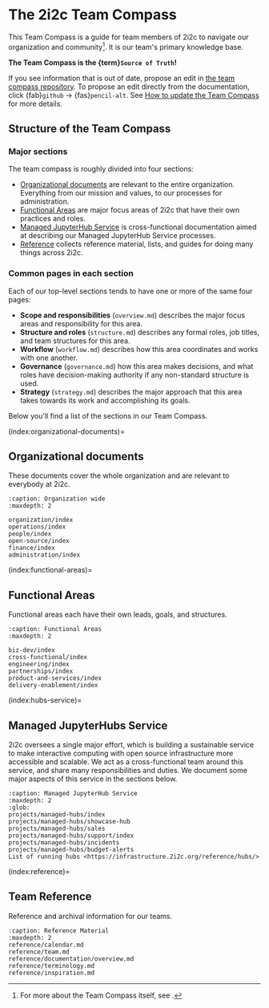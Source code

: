 # The 2i2c Team Compass

This Team Compass is a guide for team members of 2i2c to navigate our organization and community[^team-compass].
It is our team's primary knowledge base.

**The Team Compass is the {term}`Source of Truth`!**

If you see information that is out of date, propose an edit in [the team compass repository](https://github.com/2i2c-org/team-compass).
To propose an edit directly from the documentation, click {fab}`github` -> {fas}`pencil-alt`. See [How to update the Team Compass](operations/team-compass.md#how-to-update-the-team-compass) for more details.

[^team-compass]: For more about the Team Compass itself, see [](operations/team-compass.md).

## Structure of the Team Compass

### Major sections

The team compass is roughly divided into four sections:

-   [Organizational documents](index:organizational-documents) are relevant to the entire organization.
    Everything from our mission and values, to our processes for administration.
-   [Functional Areas](index:functional-areas) are major focus areas of 2i2c that have their own practices and roles.
-   [Managed JupyterHub Service](index:hubs-service) is cross-functional documentation aimed at describing our Managed JupyterHub Service processes.
-   [Reference](index:reference) collects reference material, lists, and guides for doing many things across 2i2c.

### Common pages in each section

Each of our top-level sections tends to have one or more of the same four pages:

-   **Scope and responsibilities** (`overview.md`) describes the major focus areas and responsibility for this area.
-   **Structure and roles** (`structure.md`) describes any formal roles, job titles, and team structures for this area.
-   **Workflow** (`workflow.md`) describes how this area coordinates and works with one another.
-   **Governance** (`governance.md`) how this area makes decisions, and what roles have decision-making authority if any non-standard structure is used.
-   **Strategy** (`strategy.md`) describes the major approach that this area takes towards its work and accomplishing its goals.

Below you'll find a list of the sections in our Team Compass.

(index:organizational-documents)=

## Organizational documents

These documents cover the whole organization and are relevant to everybody at 2i2c.

```{toctree}
:caption: Organization wide
:maxdepth: 2

organization/index
operations/index
people/index
open-source/index
finance/index
administration/index
```

(index:functional-areas)=

## Functional Areas

Functional areas each have their own leads, goals, and structures.

```{toctree}
:caption: Functional Areas
:maxdepth: 2

biz-dev/index
cross-functional/index
engineering/index
partnerships/index
product-and-services/index
delivery-enablement/index
```

(index:hubs-service)=

## Managed JupyterHubs Service

2i2c oversees a single major effort, which is building a sustainable service to make interactive computing with open source infrastructure more accessible and scalable.
We act as a cross-functional team around this service, and share many responsibilities and duties.
We document some major aspects of this service in the sections below.

```{toctree}
:caption: Managed JupyterHub Service
:maxdepth: 2
:glob:
projects/managed-hubs/index
projects/managed-hubs/showcase-hub
projects/managed-hubs/sales
projects/managed-hubs/support/index
projects/managed-hubs/incidents
projects/managed-hubs/budget-alerts
List of running hubs <https://infrastructure.2i2c.org/reference/hubs/>
```

(index:reference)=

## Team Reference

Reference and archival information for our teams.

```{toctree}
:caption: Reference Material
:maxdepth: 2
reference/calendar.md
reference/team.md
reference/documentation/overview.md
reference/terminology.md
reference/inspiration.md
```
